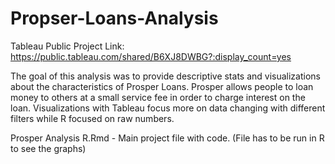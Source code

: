 # Propser-Loans-Analysis
Tableau Public Project Link:
 ​https://public.tableau.com/shared/B6XJ8DWBG?:display_count=yes 
 
The goal of this analysis was to provide descriptive stats and visualizations about the characteristics of Prosper Loans. Prosper allows people to loan money to others at a small service fee in order to charge interest on the loan. Visualizations with Tableau focus more on data changing with different filters while R focused on raw numbers.
 
Prosper Analysis R.Rmd - Main project file with code. (File has to be run in R to see the graphs)

